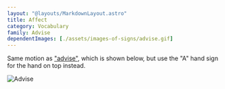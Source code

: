 ```yaml
---
layout: "@layouts/MarkdownLayout.astro"
title: Affect
category: Vocabulary
family: Advise
dependentImages: [./assets/images-of-signs/advise.gif]
---
```


Same motion as ["advise"](./advise), which is shown below,
but use the "A" hand sign for the hand on top instead.

![Advise](@signs/advise.gif)
